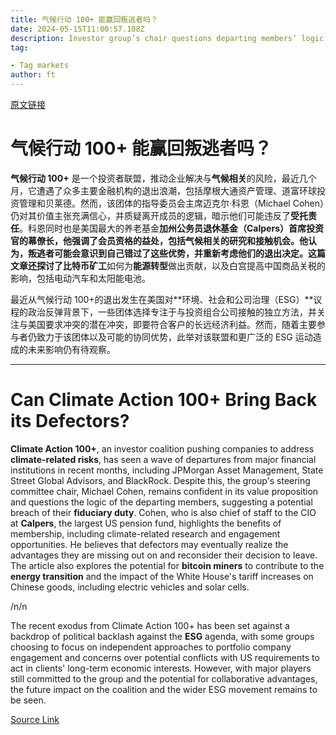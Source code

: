 ```yaml
---
title: 气候行动 100+ 能赢回叛逃者吗？
date: 2024-05-15T11:00:57.108Z
description: Investor group’s chair questions departing members’ logic
tag: 

- Tag markets
author: ft
---
```


[原文链接](https://ft.com/content/6ae809be-2b87-48e9-bac2-d243155fbb49)

# **气候行动 100+** 能赢回叛逃者吗？

**气候行动 100+** 是一个投资者联盟，推动企业解决与**气候相关**的风险，最近几个月，它遭遇了众多主要金融机构的退出浪潮，包括摩根大通资产管理、道富环球投资管理和贝莱德。然而，该团体的指导委员会主席迈克尔·科恩（Michael Cohen）仍对其价值主张充满信心，并质疑离开成员的逻辑，暗示他们可能违反了**受托责任**。科恩同时也是美国最大的养老基金**加州公务员退休基金（Calpers）**首席投资官的幕僚长，他强调了会员资格的益处，包括气候相关的研究和接触机会。他认为，叛逃者可能会意识到自己错过了这些优势，并重新考虑他们的退出决定。这篇文章还探讨了**比特币矿工**如何为**能源转型**做出贡献，以及白宫提高中国商品关税的影响，包括电动汽车和太阳能电池。

最近从气候行动 100+的退出发生在美国对**环境、社会和公司治理（ESG）**议程的政治反弹背景下，一些团体选择专注于与投资组合公司接触的独立方法，并关注与美国要求冲突的潜在冲突，即要符合客户的长远经济利益。然而，随着主要参与者仍致力于该团体以及可能的协同优势，此举对该联盟和更广泛的 ESG 运动造成的未来影响仍有待观察。

---

# Can Climate Action 100+ Bring Back its Defectors? 

**Climate Action 100+**, an investor coalition pushing companies to address **climate-related risks**, has seen a wave of departures from major financial institutions in recent months, including JPMorgan Asset Management, State Street Global Advisors, and BlackRock. Despite this, the group's steering committee chair, Michael Cohen, remains confident in its value proposition and questions the logic of the departing members, suggesting a potential breach of their **fiduciary duty**. Cohen, who is also chief of staff to the CIO at **Calpers**, the largest US pension fund, highlights the benefits of membership, including climate-related research and engagement opportunities. He believes that defectors may eventually realize the advantages they are missing out on and reconsider their decision to leave. The article also explores the potential for **bitcoin miners** to contribute to the **energy transition** and the impact of the White House's tariff increases on Chinese goods, including electric vehicles and solar cells. 

/n/n

The recent exodus from Climate Action 100+ has been set against a backdrop of political backlash against the **ESG** agenda, with some groups choosing to focus on independent approaches to portfolio company engagement and concerns over potential conflicts with US requirements to act in clients' long-term economic interests. However, with major players still committed to the group and the potential for collaborative advantages, the future impact on the coalition and the wider ESG movement remains to be seen.

[Source Link](https://ft.com/content/6ae809be-2b87-48e9-bac2-d243155fbb49)

